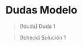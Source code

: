 # Dudas Modelo

> [!duda] Duda 1
> [^2]: : Se busca que redactemos las características y teoría de cada parte realizada o que directamente argumentemos las decisiones asuminedo que la teoría ya es conocida?
> Encontrada en: [[1726500297 - Plan de Empresa]]

> [!check] Solución 1
> 

